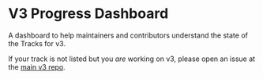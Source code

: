 # V3 Progress Dashboard

A dashboard to help maintainers and contributors understand the state of the Tracks for v3.

If your track is not listed but you _are_ working on v3, please open an issue at the [main v3 repo](https://github.com/exercism/v3).

